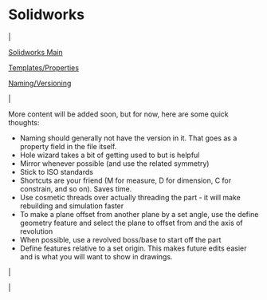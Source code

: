 <head>
<meta name="generator" content="HTML Tidy for Linux (vers 25 March 2009), see www.w3.org">
  <meta http-equiv="Content-Type" content="text/html; charset=us-ascii">

  <title>Solidworks</title>
  <style type="text/css">
span.c7 {color: #222222}
  li.c6 {text-align:justify}
  span.c5 {color:rgb(34,34,34);background-color:transparent}
  div.c4 {text-align:justify}
  span.c3 {font-size:medium;color:rgb(34,34,34);background-color:transparent}
  span.c2 {color:rgb(34,34,34)}
  span.c1 {font-size: 80%}
  </style>

</head>

# Solidworks

  

| 

  

[Solidworks Main](https://sites.google.com/site/tayloredwardpeterson/tutorials/solidworks)

  

[Templates/Properties](https://sites.google.com/site/raintomudd/tutorials/solidworks-templatesandproperties)
  

[Naming/Versioning](https://sites.google.com/site/tayloredwardpeterson/tutorials/solidworks/namingversioning)

 | 

More content will be added soon, but for now, here are some quick thoughts:

- Naming should generally not have the version in it. That goes as a property field in the file itself.
- Hole wizard takes a bit of getting used to but is helpful
- Mirror whenever possible (and use the related symmetry)
- Stick to ISO standards
- Shortcuts are your friend (M for measure, D for dimension, C for constrain, and so on). Saves time.
- Use cosmetic threads over actually threading the part - it will make rebuilding and simulation faster
- To make a plane offset from another plane by a set angle, use the define geometry feature and select the plane to offset from and the axis of revolution
- When possible, use a revolved boss/base to start off the part
- Define features relative to a set origin. This makes future edits easier and is what you will want to show in drawings.

 | 
  

 |

  

